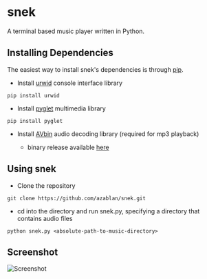 # snek
A terminal based music player written in Python.

## Installing Dependencies
The easiest way to install snek's dependencies is through [pip](https://pypi.python.org/pypi/pip).

* Install [urwid](http://urwid.org/) console interface library
```
pip install urwid
```

* Install [pyglet](https://bitbucket.org/pyglet/pyglet/wiki/Home) multimedia library
```
pip install pyglet
```

* Install [AVbin](avbin.github.io/) audio decoding library (required for mp3 playback)

  * binary release available [here](http://avbin.github.io/AVbin/Download.html)

## Using snek
* Clone the repository
```
git clone https://github.com/azablan/snek.git
```
* cd into the directory and run snek.py, specifying a directory that contains audio files
```
python snek.py <absolute-path-to-music-directory>
```
## Screenshot

![Screenshot](https://cloud.githubusercontent.com/assets/14065730/21290374/c45b35dc-c485-11e6-88d1-340387bf15fb.png)
